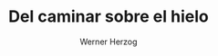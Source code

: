 ---
title: "Del caminar sobre el hielo"
subtitle: ""
description: ""
layout: book
author: Werner Herzog
started: 2017-07-03
read: 2017-07-03
status: read
rating: 4
color: 
cover: 
pages: 128
link: 
---
